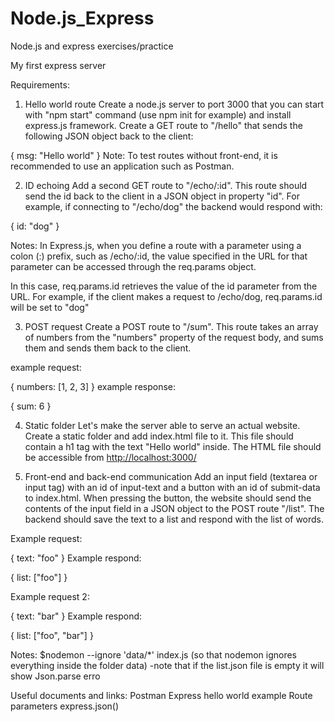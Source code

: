# Node.js_Express

Node.js and express exercises/practice

 My first express server

Requirements:

1. Hello world route
Create a node.js server to port 3000 that you can start with "npm start" command (use npm init for example) and install express.js framework. Create a GET route to "/hello" that sends the following JSON object back to the client:

{
    msg: "Hello world"
}
Note: To test routes without front-end, it is recommended to use an application such as Postman.

2. ID echoing
Add a second GET route to "/echo/:id". This route should send the id back to the client in a JSON object in property "id". For example, if connecting to "/echo/dog" the backend would respond with:

{
    id: "dog"
}

Notes: In Express.js, when you define a route with a parameter using a colon (:) prefix, such as /echo/:id, the value specified in the URL for that parameter can be accessed through the req.params object.

In this case, req.params.id retrieves the value of the id parameter from the URL. For example, if the client makes a request to /echo/dog, req.params.id will be set to "dog"

3. POST request
Create a POST route to "/sum". This route takes an array of numbers from the "numbers" property of the request body, and sums them and sends them back to the client.

example request:

{
    numbers: [1, 2, 3]
}
example response:

{
    sum: 6
}

4. Static folder
Let's make the server able to serve an actual website. Create a static folder and add index.html file to it. This file should contain a h1 tag with the text "Hello world" inside. The HTML file should be accessible from <http://localhost:3000/>

5. Front-end and back-end communication
Add an input field (textarea or input tag) with an id of input-text and a button with an id of submit-data to index.html. When pressing the button, the website should send the contents of the input field in a JSON object to the POST route "/list". The backend should save the text to a list and respond with the list of words.

Example request:

{
    text: "foo"
}
Example respond:

{
    list: ["foo"]
}

Example request 2:

{
    text: "bar"
}
Example respond:

{
    list: ["foo", "bar"]
}

Notes: $nodemon --ignore 'data/*' index.js (so that nodemon ignores everything inside the folder data)
-note that if the list.json file is empty it will show Json.parse erro

Useful documents and links:
Postman
Express hello world example
Route parameters
express.json()
